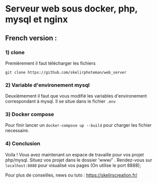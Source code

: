 # Serveur web sous docker, php, mysql et nginx

## French version :

### 1) clone 

Premièrement il faut télécharger les fichiers 

```
git clone https://github.com/skelirphoteman/web_server
```

### 2) Variable d'environement mysql

Deuxièmement il faut que vous modifié les variables d'environement correspondant à mysql. Il se situe dans le fichier `.env`

### 3) Docker compose

Pour finir lancer un `docker-compose up --build` pour charger les fichier necessaire.

### 4) Conclusion 

Voila ! Vous avez maintenant un espace de travaille pour vos projet php/mysql. Situez vos projet dans le dossier 'www/' .
Rendez-vous sur `localhost:8888` pour visualisé vos pages (On utilise le port 8888); 


Pour plus de conseilles, news ou tuto : https://skelirscreation.fr/